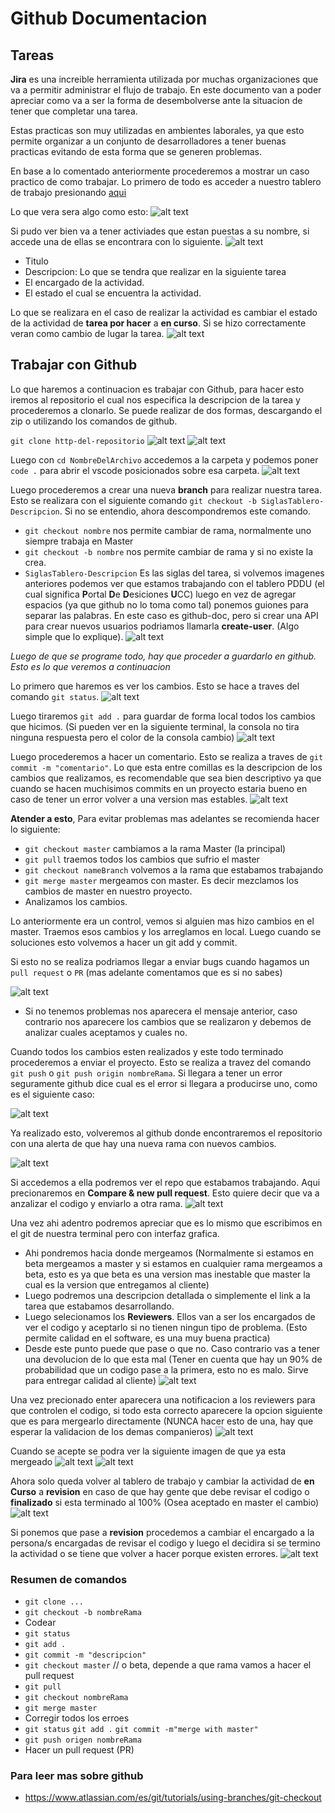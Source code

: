 # Github Documentacion
## Tareas
**Jira** es una increible herramienta utilizada por muchas organizaciones que va a permitir administrar el flujo de trabajo. En este documento van a poder apreciar como va a ser la forma de desembolverse ante la situacion de tener que completar una tarea.

Estas practicas son muy utilizadas en ambientes laborales, ya que esto permite organizar a un conjunto de desarrolladores a tener buenas practicas evitando de esta forma que se generen problemas.

En base a lo comentado anteriormente procederemos a mostrar un caso practico de como trabajar. Lo primero de todo es acceder a nuestro tablero de trabajo presionando [aqui](https://dsc-ucc-donation.atlassian.net/secure/RapidBoard.jspa?rapidView=1&selectedIssue=PDDU-2)

Lo que vera sera algo como esto:
![alt text](https://github.com/DSC-UniversidadCatolicaCordoba/Documentacion/tree/main/github/imagenes/1.png)

Si pudo ver bien va a tener activiades que estan puestas a su nombre, si accede una de ellas se encontrara con lo siguiente.
![alt text](https://github.com/DSC-UniversidadCatolicaCordoba/Documentacion/tree/main/github/imagenes/2.png)
* Titulo
* Descripcion: Lo que se tendra que realizar en la siguiente tarea
* El encargado de la actividad.
* El estado el cual se encuentra la actividad.

Lo que se realizara en el caso de realizar la actividad es cambiar el estado de la actividad de **tarea por hacer** a **en curso**. Si se hizo correctamente veran como cambio de lugar la tarea.
![alt text](https://github.com/DSC-UniversidadCatolicaCordoba/Documentacion/tree/main/github/imagenes/3.png)

## Trabajar con Github
Lo que haremos a continuacion es trabajar con Github, para hacer esto iremos al repositorio el cual nos especifica la descripcion de la tarea y procederemos a clonarlo. Se puede realizar de dos formas, descargando el zip o utilizando los comandos de github.

`git clone http-del-repositorio`
![alt text](https://github.com/DSC-UniversidadCatolicaCordoba/Documentacion/tree/main/github/imagenes/4.png)
![alt text](https://github.com/DSC-UniversidadCatolicaCordoba/Documentacion/tree/main/github/imagenes/5.png)

Luego con `cd NombreDelArchivo` accedemos a la carpeta y podemos poner `code .` para abrir el vscode posicionados sobre esa carpeta.
![alt text](https://github.com/DSC-UniversidadCatolicaCordoba/Documentacion/tree/main/github/imagenes/6.png)

Luego procederemos a crear una nueva **branch** para realizar nuestra tarea. Esto se realizara con el siguiente comando `git checkout -b SiglasTablero-Descripcion`. Si no se entendio, ahora descompondremos este comando.
* `git checkout nombre` nos permite cambiar de rama, normalmente uno siempre trabaja en Master
* `git checkout -b nombre` nos permite cambiar de rama y si no existe la crea.
* `SiglasTablero-Descripcion` Es las siglas del tarea, si volvemos imagenes anteriores podemos ver que estamos trabajando con el tablero PDDU (el cual significa **P**ortal **D**e **D**esiciones **U**CC) luego en vez de agregar espacios (ya que github no lo toma como tal) ponemos guiones para separar las palabras. En este caso es github-doc, pero si crear una API para crear nuevos usuarios podriamos llamarla **create-user**. (Algo simple que lo explique).
![alt text](https://github.com/DSC-UniversidadCatolicaCordoba/Documentacion/tree/main/github/imagenes/7.png)

*Luego de que se programe todo, hay que proceder a guardarlo en github. Esto es lo que veremos a continuacion*

Lo primero que haremos es ver los cambios. Esto se hace a traves del comando `git status`.
![alt text](https://github.com/DSC-UniversidadCatolicaCordoba/Documentacion/tree/main/github/imagenes/8.png)

Luego tiraremos `git add .` para guardar de forma local todos los cambios que hicimos. (Si pueden ver en la siguiente terminal, la consola no tira ninguna respuesta pero el color de la consola cambio)
![alt text](https://github.com/DSC-UniversidadCatolicaCordoba/Documentacion/tree/main/github/imagenes/9.png)

Luego procederemos a hacer un comentario. Esto se realiza a traves de `git commit -m "comentario"`. Lo que esta entre comillas es la descripcion de los cambios que realizamos, es recomendable que sea bien descriptivo ya que cuando se hacen muchisimos commits en un proyecto estaria bueno en caso de tener un error volver a una version mas estables.
![alt text](https://github.com/DSC-UniversidadCatolicaCordoba/Documentacion/tree/main/github/imagenes/10.png)

**Atender a esto**, Para evitar problemas mas adelantes se recomienda hacer lo siguiente:
* `git checkout master` cambiamos a la rama Master (la principal)
* `git pull` traemos todos los cambios que sufrio el master
* `git checkout nameBranch` volvemos a la rama que estabamos trabajando
* `git merge master` mergeamos con master. Es decir mezclamos los cambios de master en nuestro proyecto.
* Analizamos los cambios. 

Lo anteriormente era un control, vemos si alguien mas hizo cambios en el master. Traemos esos cambios y los arreglamos en local. Luego cuando se soluciones esto volvemos a hacer un git add y commit.

Si esto no se realiza podriamos llegar a enviar bugs cuando hagamos un `pull request` o `PR` (mas adelante comentamos que es si no sabes)

![alt text](https://github.com/DSC-UniversidadCatolicaCordoba/Documentacion/tree/main/github/imagenes/11.png)

* Si no tenemos problemas nos aparecera el mensaje anterior, caso contrario nos aparecere los cambios que se realizaron y debemos de analizar cuales aceptamos y cuales no.

Cuando todos los cambios esten realizados y este todo terminado procederemos a enviar el proyecto. Esto se realiza a travez del comando `git push` o `git push origin nombreRama`. Si llegara a tener un error seguramente github dice cual es el error si llegara a producirse uno, como es el siguiente caso:

![alt text](https://github.com/DSC-UniversidadCatolicaCordoba/Documentacion/tree/main/github/imagenes/12.png)

Ya realizado esto, volveremos al github donde encontraremos el repositorio con una alerta de que hay una nueva rama con nuevos cambios.

![alt text](https://github.com/DSC-UniversidadCatolicaCordoba/Documentacion/tree/main/github/imagenes/13.png)

Si accedemos a ella podremos ver el repo que estabamos trabajando. Aqui precionaremos en **Compare & new pull request**. Esto quiere decir que va a anzalizar el codigo y enviarlo a otra rama.
![alt text](https://github.com/DSC-UniversidadCatolicaCordoba/Documentacion/tree/main/github/imagenes/14.png)

Una vez ahi adentro podremos apreciar que es lo mismo que escribimos en el git de nuestra terminal pero con interfaz grafica. 
* Ahi pondremos hacia donde mergeamos (Normalmente si estamos en beta mergeamos a master y si estamos en cualquier rama mergeamos a beta, esto es ya que beta es una version mas inestable que master la cual es la version que entregamos al cliente)
* Luego podremos una descripcion detallada o simplemente el link a la tarea que estabamos desarrollando.
* Luego selecionamos los **Reviewers**. Ellos van a ser los encargados de ver el codigo y aceptarlo si no tienen ningun tipo de problema. (Esto permite calidad en el software, es una muy buena practica)
* Desde este punto puede que pase o que no. Caso contrario vas a tener una devolucion de lo que esta mal (Tener en cuenta que hay un 90% de probabilidad que un codigo pase a la primera, esto no es malo. Sirve para entregar calidad al cliente)
![alt text](https://github.com/DSC-UniversidadCatolicaCordoba/Documentacion/tree/main/github/imagenes/15.png)

Una vez precionado enter aparecera una notificacion a los reviewers para que controlen el codigo, si todo esta correcto aparecere la opcion siguiente que es para mergearlo directamente (NUNCA hacer esto de una, hay que esperar la validacion de los demas companieros)
![alt text](https://github.com/DSC-UniversidadCatolicaCordoba/Documentacion/tree/main/github/imagenes/16.png)

Cuando se acepte se podra ver la siguiente imagen de que ya esta mergeado
![alt text](https://github.com/DSC-UniversidadCatolicaCordoba/Documentacion/tree/main/github/imagenes/17.png)
![alt text](https://github.com/DSC-UniversidadCatolicaCordoba/Documentacion/tree/main/github/imagenes/18.png)

Ahora solo queda volver al tablero de trabajo y cambiar la actividad de **en Curso** a **revision** en caso de que hay gente que debe revisar el codigo o **finalizado** si esta terminado al 100% (Osea aceptado en master el cambio)
![alt text](https://github.com/DSC-UniversidadCatolicaCordoba/Documentacion/tree/main/github/imagenes/19.png)

Si ponemos que pase a **revision** procedemos a cambiar el encargado a la persona/s encargadas de revisar el codigo y luego el decidira si se termino la actividad o se tiene que volver a hacer porque existen errores.
![alt text](https://github.com/DSC-UniversidadCatolicaCordoba/Documentacion/tree/main/github/imagenes/20.png)

### Resumen de comandos
* `git clone ...`
* `git checkout -b nombreRama`
* Codear
* `git status`
* `git add .`
* `git commit -m "descripcion"`
* `git checkout master` // o beta, depende a que rama vamos a hacer el pull request
* `git pull`
* `git checkout nombreRama`
* `git merge master`
* Corregir todos los erroes
* `git status` `git add .` `git commit -m"merge with master"`
* `git push origen nombreRama`
* Hacer un pull request (PR)

### Para leer mas sobre github
* https://www.atlassian.com/es/git/tutorials/using-branches/git-checkout


